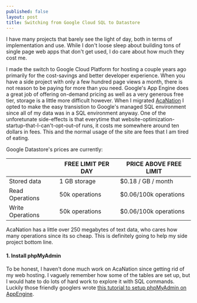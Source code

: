 ```yaml
---
published: false
layout: post
title: Switching from Google Cloud SQL to Datastore 
---
```


I have many projects that barely see the light of day, both in terms of implementation and use. While I don't loose sleep about building tons of single page web apps that don't get used, I do care about how much they cost me. 

I made the switch to Google Cloud Platform for hosting a couple years ago primarily for the cost-savings and better developer experience. When you have a side project with only a few hundred page views a month, there is not reason to be paying for more than you need. Google's App Engine does a great job of offering on-demand pricing as well as a very generous free tier, storage is a little more difficult however. When I migrated [AcaNation](acanation.com "AcaNation - find a cappella music") I opted to make the easy transistion to Google's managed SQL environment since all of my data was in a SQL environment anyway. One of the unforetunate side-effects is that everytime that website-optimization-startup-that-I-can't-opt-out-of runs, it costs me somewhere around ten dollars in fees. This and the normal usage of the site are fees that I am tired of eating. 

Google Datastore's prices are currently: 

|   | FREE LIMIT PER DAY  | PRICE ABOVE FREE LIMIT  |
| --- | --- | --- |
| Stored data | 1 GB storage | $0.18 / GB / month |
| Read Operations | 50k operations  | $0.06/100k operations |
| Write Operations  | 50k operations | $0.06/100k operations |

AcaNation has a little over 250 megabytes of text data, who cares how many operations since its so cheap. This is definitely going to help my side project bottom line. 


#### 1. Install phpMyAdmin

To be honest, I haven't done much work on AcaNation since getting rid of my web hosting. I vaguely remember how some of the tables are set up, but I would hate to do lots of hard work to explore it with SQL commands. Luckily those friendly googlers wrote [this tutorial to setup phpMyAdmin on AppEngine](https://cloud.google.com/sql/docs/phpmyadmin-on-app-engine).

